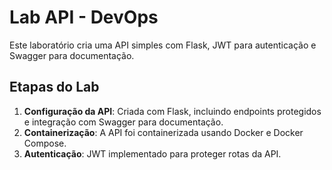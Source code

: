# Lab API - DevOps

Este laboratório cria uma API simples com Flask, JWT para autenticação e Swagger para documentação.

## Etapas do Lab

1. **Configuração da API**: Criada com Flask, incluindo endpoints protegidos e integração com Swagger para documentação.
2. **Containerização**: A API foi containerizada usando Docker e Docker Compose.
3. **Autenticação**: JWT implementado para proteger rotas da API.
